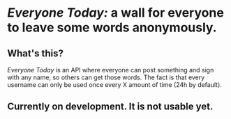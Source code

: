 # *Everyone Today:* a wall for everyone to leave some words anonymously.

## What's this?
*Everyone Today* is an API where everyone can post something and sign with any name, so others can get those words. The fact is that every username can only be used once every X amount of time (24h by default).

## Currently on development. It is not usable yet.
